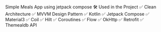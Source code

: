 Simple Meals App using jetpack compose
🛠️ Used in the Project
✅ Clean Architecture
✅ MVVM Design Pattern
✅ Kotlin
✅ Jetpack Compose
✅ Material3
✅ Coil
✅ Hilt
✅ Coroutines
✅ Flow
✅ OkHttp
✅ Retrofit
✅ Themealdb API
